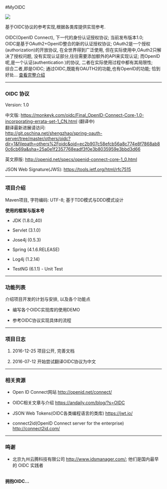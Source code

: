 #MyOIDC

<img src="https://andaily.com/blog/wp-content/uploads/2016/12/openid.png"/>
<p>
    基于OIDC协议的参考实现,根据各类库提供实现参考.
</p>
<p>
OIDC(OpenID Connect), 下一代的身份认证授权协议; 当前发布版本1.0;
<br/>
OIDC是基于OAuth2+OpenID整合的新的认证授权协议; OAuth2是一个授权(authorization)的开放协议, 在全世界得到广泛使用, 但在实际使用中,OAuth2只解决了授权问题, 没有实现认证部分,往往需要添加额外的API来实现认证; 而OpenID呢,是一个认证(authentication )的协议, 二者在实际使用过程中都有其局限性;
<br/>
综合二者,即是OIDC; 通过OIDC,既能有OAUTH2的功能,也有OpenID的功能; 恰到好处…
    <a href="https://andaily.com/blog/?p=440">查看完整介绍</a>
</p>
<hr/>

<h3>OIDC 协议</h3>
Version: 1.0
<p>
    中文版:  <a href="https://monkeyk.com/oidc/Final_OpenID-Connect-Core-1.0-incorporating-errata-set-1_CN.html">https://monkeyk.com/oidc/Final_OpenID-Connect-Core-1.0-incorporating-errata-set-1_CN.html</a>    (翻译中)
    <br/>
    翻译最新进展请访问:<br/> <a href="http://git.oschina.net/shengzhao/spring-oauth-server/tree/master/others/oidc?dir=1&filepath=others%2Foidc&oid=ec2b907c58efcb56a8c774e8f7868ab80c6cb69a&sha=25a0e1f2357768eadf3f0e3b8035959e3bbd3d66">http://git.oschina.net/shengzhao/spring-oauth-server/tree/master/others/oidc?dir=1&filepath=others%2Foidc&oid=ec2b907c58efcb56a8c774e8f7868ab80c6cb69a&sha=25a0e1f2357768eadf3f0e3b8035959e3bbd3d66</a>
</p>
<p>
    英文原版: <a href="http://openid.net/specs/openid-connect-core-1_0.html">http://openid.net/specs/openid-connect-core-1_0.html</a>
</p>
<p>
    JSON Web Signature(JWS): <a href="https://tools.ietf.org/html/rfc7515">https://tools.ietf.org/html/rfc7515</a>
</p>

<hr/>


<h3>项目介绍</h3>
<p>
    Maven项目, 字符编码: UTF-8; 基于TDD模式与DDD模式设计
</p>
<strong>使用的框架与版本号</strong>
<ul>
    <li><p>JDK (1.8.0_40)</p></li>
    <li><p>Servlet (3.1.0)</p></li>
    <li><p>Jose4j (0.5.3)</p></li>
    <li><p>Spring (4.1.6.RELEASE)</p></li>
    <li><p>Log4j (1.2.14)</p></li>
    <li><p>TestNG (6.1.1) - Unit Test</p></li>
</ul>


<hr/>


<h3>功能列表</h3>
<p>介绍项目开发的计划与安排, 以及各个功能点</p>

<ul>
    <li><p>编写各个OIDC实现库的使用DEMO</p></li>
    <li><p>参考OIDC协议实现具体的流程</p></li>
</ul>


<hr/>

<h3>项目日志</h3>

<ol>
    <li><p>2016-12-25  项目公开, 完善文档</p></li>
    <li><p>2016-07-12  开始尝试翻译OIDC协议为中文</p></li>
</ol>

<hr/>

<h3>相关资源</h3>

<ul>
    <li><p>Open ID Connect网站 <a href="http://openid.net/connect/">http://openid.net/connect/</a> </p></li>
    <li><p>OIDC相关文章与介绍 <a href="https://andaily.com/blog/?s=OIDC">https://andaily.com/blog/?s=OIDC</a> </p></li>
    <li><p>JSON Web Tokens(OIDC各类编程语言的类库) <a href="https://jwt.io/">https://jwt.io/</a> </p></li>
    <li><p>connect2id(OpenID Connect server for the enterprise) <a href="http://connect2id.com/">http://connect2id.com/</a> </p></li>
</ul>

<hr/>

<h3>鸣谢</h3>

<ul>
    <li><p>北京九州云腾科技有限公司 <a href="http://www.idsmanager.com/">http://www.idsmanager.com/</a>; 他们是国内最早的 OIDC 实践者</p></li>
</ul>



<br/>
<strong>拥抱OIDC…</strong>


